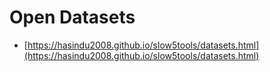 # Open Datasets

- [https://hasindu2008.github.io/slow5tools/datasets.html](https://hasindu2008.github.io/slow5tools/datasets.html)

